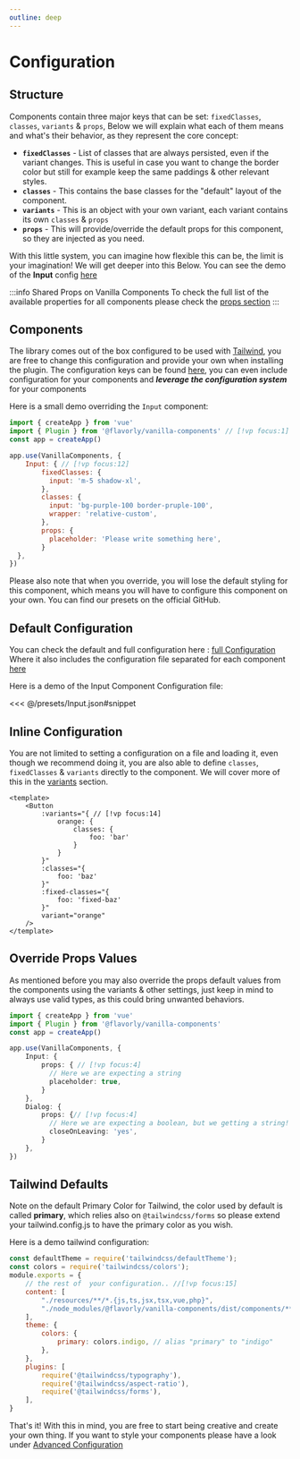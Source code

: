 ```yaml
---
outline: deep
---
```


# Configuration

## Structure

Components contain three major keys that can be set: `fixedClasses`, `classes`, `variants` & `props`, Below we will explain what each of them means and what's their behavior, as they represent the core concept:

- **`fixedClasses`** - List of classes that are always persisted, even if the variant changes. This is useful in case you want to change the border color but still for example keep the same paddings & other relevant styles.
- **`classes`** - This contains the base classes for the "default" layout of the component.
- **`variants`** - This is an object with your own variant, each variant contains its own `classes` & `props`
- **`props`** - This will provide/override the default props for this component, so they are injected as you need.

With this little system, you can imagine how flexible this can be, the limit is your imagination! We will get deeper into this Below. You can see the demo of the **Input** config [here](https://github.com/flavorly/vanilla-components/blob/0c8308bcfb2be5c59d6b3dbb9488157a6a1f95d4/packages/vanilla-components/src/components/input/config.ts#L35)

:::info Shared Props on Vanilla Components
To check the full list of the available properties for all components please check the [props section](./props)
:::

## Components

The library comes out of the box configured to be used with [Tailwind](https://tailwindcss.com), you are free to change this configuration and provide your own when installing the plugin. The configuration keys can be found [here](https://github.com/flavorly/vanilla-components/blob/0c8308bcfb2be5c59d6b3dbb9488157a6a1f95d4/packages/vanilla-components/src/configuration.ts#L9), you can even include configuration for your components and ***leverage the configuration system*** for your components

Here is a small demo overriding the `Input` component:

```js
import { createApp } from 'vue'
import { Plugin } from '@flavorly/vanilla-components' // [!vp focus:1]
const app = createApp()

app.use(VanillaComponents, {
    Input: { // [!vp focus:12]
        fixedClasses: {
          input: 'm-5 shadow-xl',
        },
        classes: {
          input: 'bg-purple-100 border-pruple-100',
          wrapper: 'relative-custom',
        },
        props: {
          placeholder: 'Please write something here',
        }
  },
})
```

Please also note that when you override, you will lose the default styling for this component, which means you will have to configure this component on your own. You can find our presets on the official GitHub.

## Default Configuration

You can check the default and full configuration here : [full Configuration](https://github.com/flavorly/vanilla-components/blob/master/packages/documentation/src/presets/all.json)
Where it also includes the configuration file separated for each component [here](https://github.com/flavorly/vanilla-components/blob/master/packages/documentation/src/presets)

Here is a demo of the Input Component Configuration file:

<<< @/presets/Input.json#snippet

## Inline Configuration

You are not limited to setting a configuration on a file and loading it, even though we recommend doing it, you are also able to define `classes`, `fixedClasses` & `variants` directly to the component. We will cover more of this in the [variants](./variants) section.

```vue
<template>
    <Button
        :variants="{ // [!vp focus:14]
            orange: {
                classes: {
                    foo: 'bar'
                }
            }
        }"
        :classes="{
            foo: 'baz'
        }"
        :fixed-classes="{
            foo: 'fixed-baz'
        }"
        variant="orange"
    />
</template>
```

## Override Props Values

As mentioned before you may also override the props default values from the components using the variants & other settings, just keep in mind to always use valid types, as this could bring unwanted behaviors.

```ts
import { createApp } from 'vue'
import { Plugin } from '@flavorly/vanilla-components'
const app = createApp()

app.use(VanillaComponents, {
    Input: { 
        props: { // [!vp focus:4]
          // Here we are expecting a string
          placeholder: true,
        }
    },
    Dialog: {
        props: {// [!vp focus:4]
          // Here we are expecting a boolean, but we getting a string! :(
          closeOnLeaving: 'yes',
        }
    },
})
```

## Tailwind Defaults

Note on the default Primary Color for Tailwind, the color used by default is called **primary**, which relies also on `@tailwindcss/forms` so please extend your tailwind.config.js to have the primary color as you wish.

Here is a demo tailwind configuration:


```js
const defaultTheme = require('tailwindcss/defaultTheme');
const colors = require('tailwindcss/colors');
module.exports = {
    // the rest of  your configuration.. //[!vp focus:15]
    content: [
        "./resources/**/*.{js,ts,jsx,tsx,vue,php}",
        "./node_modules/@flavorly/vanilla-components/dist/components/**/*.{ts,vue}",
    ],
    theme: {
        colors: {
            primary: colors.indigo, // alias "primary" to "indigo"
        },
    },
    plugins: [
        require('@tailwindcss/typography'),
        require('@tailwindcss/aspect-ratio'),
        require('@tailwindcss/forms'),
    ],
}
```

That's it! With this in mind, you are free to start being creative and create your own thing. If you want to style your components please have a look under [Advanced Configuration](./advanced-configuration)


